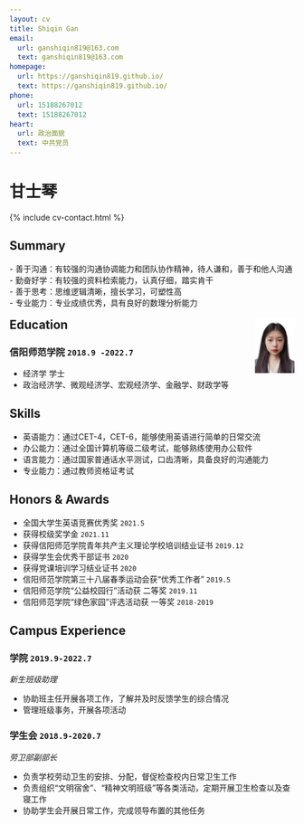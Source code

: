 ```yaml
---
layout: cv
title: Shiqin Gan
email:
  url: ganshiqin819@163.com
  text: ganshiqin819@163.com
homepage:
  url: https://ganshiqin819.github.io/
  text: https://ganshiqin819.github.io/
phone:
  url: 15188267012
  text: 15188267012
heart:
  url: 政治面貌
  text: 中共党员
---
```


# **甘士琴**

<!--
include contact information from the front matter
Supported arguments:
    - homepage: url, text
    - phone
    - email
-->

{% include cv-contact.html %}
## Summary

<div>

<div style="float:left;">
- 善于沟通：有较强的沟通协调能力和团队协作精神，待人谦和，善于和他人沟通<br>
- 勤奋好学：有较强的资料检索能力，认真仔细，踏实肯干<br>
- 善于思考：思维逻辑清晰，擅长学习，可塑性高<br>
- 专业能力：专业成绩优秀，具有良好的数理分析能力<br>
<br>
</div>

<img align="right" width="70" src="media/profile.jpg"/>

</div>


## Education

### **信阳师范学院** `2018.9 -2022.7`

- 经济学 学士
- 政治经济学、微观经济学、宏观经济学、金融学、财政学等

## Skills

- 英语能力：通过CET-4，CET-6，能够使用英语进行简单的日常交流  
- 办公能力：通过全国计算机等级二级考试，能够熟练使用办公软件  
- 语言能力：通过国家普通话水平测试，口齿清晰，具备良好的沟通能力  
- 专业能力：通过教师资格证考试

## Honors & Awards

- 全国大学生英语竞赛优秀奖 `2021.5`  
- 获得校级奖学金 `2021.11`  
- 获得信阳师范学院青年共产主义理论学校培训结业证书 `2019.12`  
- 获得学生会优秀干部证书 `2020`  
- 获得党课培训学习结业证书 `2020`  
- 信阳师范学院第三十八届春季运动会获“优秀工作者” `2019.5`   
- 信阳师范学院“公益校园行”活动获 二等奖 `2019.11`  
- 信阳师范学院“绿色家园”评选活动获 一等奖 `2018-2019`  




## Campus Experience

### **学院** `2019.9-2022.7`
_新生班级助理_  
- 协助班主任开展各项工作，了解并及时反馈学生的综合情况  
- 管理班级事务，开展各项活动  

### **学生会** `2018.9-2020.7`  
_劳卫部副部长_  

- 负责学校劳动卫生的安排、分配，督促检查校内日常卫生工作   
- 负责组织“文明宿舍”、“精神文明班级”等各类活动，定期开展卫生检查以及查寝工作  
- 协助学生会开展日常工作，完成领导布置的其他任务  


<!-- ### Footer

Last updated: May 2022 -->
